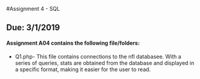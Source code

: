 #Assignment 4 - SQL
## Due: 3/1/2019
#### Assignment A04 contains the following file/folders:

- Q1.php- This file contains connections to the nfl databasee. With a series of queries, stats are 
        obtained from the database and displayed in a specific format, making it easier for the user to read.